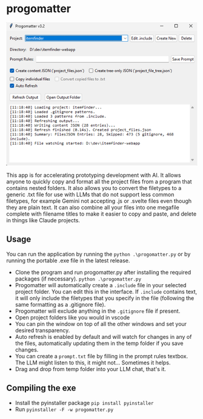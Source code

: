 # progomatter

![example picture gui](examples/example_pic.png)

This app is for accelerating prototyping development with AI. It allows anyone to quickly copy and format all the project files from a program that contains nested folders. It also allows you to convert the filetypes to a generic .txt file for use with LLMs that do not support less common filetypes, for example Gemini not accepting .js or .svelte files even though they are plain text. It can also combine all your files into one megafile complete with filename titles to make it easier to copy and paste, and delete in things like Claude projects.

## Usage

You can run the application by running the `python .\progomatter.py` or by running the portable .exe file in the latest release.

- Clone the program and run progomatter.py after installing the required packages (if necessary). `python .\progomatter.py`
- Progomatter will automatically create a `.include` file in your selected project folder. You can edit this in the interface. If `.include` contains text, it will only include the filetypes that you specify in the file (following the same formatting as a .gitignore file).
- Progomatter will exclude anything in the `.gitignore` file if present.
- Open project folders like you would in vscode
- You can pin the window on top of all the other windows and set your desired transparency.
- Auto refresh is enabled by default and will watch for changes in any of the files, automatically updating them in the temp folder if you save changes.
- You can create a `prompt.txt` file by filling in the prompt rules textbox. The LLM might listen to this, it might not... Sometimes it helps.
- Drag and drop from temp folder into your LLM chat, that's it.

## Compiling the exe

- Install the pyinstaller package `pip install pyinstaller`
- Run `pyinstaller -F -w progomatter.py`
  